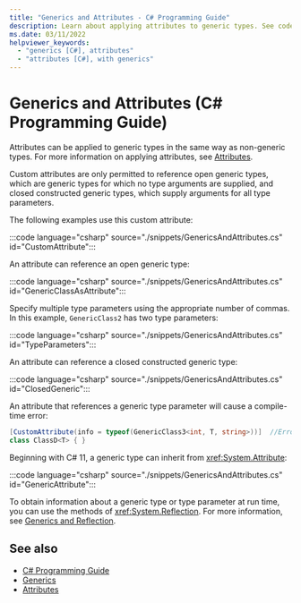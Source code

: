 ```yaml
---
title: "Generics and Attributes - C# Programming Guide"
description: Learn about applying attributes to generic types. See code examples and view additional available resources.
ms.date: 03/11/2022
helpviewer_keywords: 
  - "generics [C#], attributes"
  - "attributes [C#], with generics"
---
```

# Generics and Attributes (C# Programming Guide)

Attributes can be applied to generic types in the same way as non-generic types. For more information on applying attributes, see [Attributes](../concepts/attributes/index.md).

Custom attributes are only permitted to reference open generic types, which are generic types for which no type arguments are supplied, and closed constructed generic types, which supply arguments for all type parameters.

The following examples use this custom attribute:

:::code language="csharp" source="./snippets/GenericsAndAttributes.cs" id="CustomAttribute":::

An attribute can reference an open generic type:

:::code language="csharp" source="./snippets/GenericsAndAttributes.cs" id="GenericClassAsAttribute":::

Specify multiple type parameters using the appropriate number of commas. In this example, `GenericClass2` has two type parameters:

:::code language="csharp" source="./snippets/GenericsAndAttributes.cs" id="TypeParameters":::

An attribute can reference a closed constructed generic type:

:::code language="csharp" source="./snippets/GenericsAndAttributes.cs" id="ClosedGeneric":::

An attribute that references a generic type parameter will cause a compile-time error:

```csharp
[CustomAttribute(info = typeof(GenericClass3<int, T, string>))]  //Error CS0416
class ClassD<T> { }
```

Beginning with C# 11, a generic type can inherit from <xref:System.Attribute>:

:::code language="csharp" source="./snippets/GenericsAndAttributes.cs" id="GenericAttribute":::

To obtain information about a generic type or type parameter at run time, you can use the methods of <xref:System.Reflection>. For more information, see [Generics and Reflection](./generics-and-reflection.md).

## See also

- [C# Programming Guide](../index.md)
- [Generics](../../fundamentals/types/generics.md)
- [Attributes](../../../standard/attributes/index.md)
